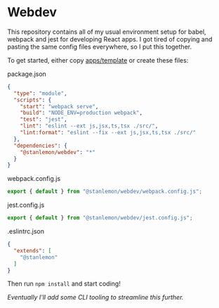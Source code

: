 # Webdev

This repository contains all of my usual environment setup for babel, webpack and jest for developing React apps. I got tired of copying and pasting the same config files everywhere, so I put this together.

To get started, either copy [apps/template](../apps/template/) or create these files:

package.json
```json
{
  "type": "module",
  "scripts": {
    "start": "webpack serve",
    "build": "NODE_ENV=production webpack",
    "test": "jest",
    "lint": "eslint --ext js,jsx,ts,tsx ./src/",
    "lint:format": "eslint --fix --ext js,jsx,ts,tsx ./src/"
  },
  "dependencies": {
    "@stanlemon/webdev": "*"
  }
}
```

webpack.config.js
```javascript
export { default } from "@stanlemon/webdev/webpack.config.js";
```

jest.config.js
```javascript
export { default } from "@stanlemon/webdev/jest.config.js";
```

.eslintrc.json
```json
{
  "extends": [
    "@stanlemon"
  ]
}
```

Then run `npm install` and start coding!

_Eventually I'll add some CLI tooling to streamline this further._
